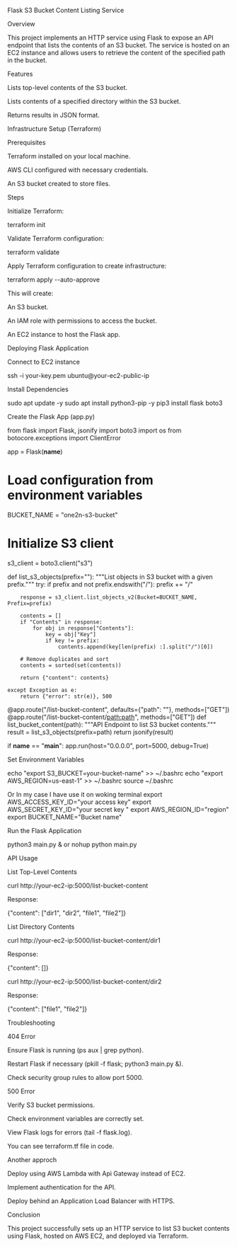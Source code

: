 Flask S3 Bucket Content Listing Service

Overview

This project implements an HTTP service using Flask to expose an API endpoint that lists the contents of an S3 bucket. The service is hosted on an EC2 instance and allows users to retrieve the content of the specified path in the bucket.

Features

Lists top-level contents of the S3 bucket.

Lists contents of a specified directory within the S3 bucket.

Returns results in JSON format.

Infrastructure Setup (Terraform)

Prerequisites

Terraform installed on your local machine.

AWS CLI configured with necessary credentials.

An S3 bucket created to store files.

Steps

Initialize Terraform:

terraform init

Validate Terraform configuration:

terraform validate

Apply Terraform configuration to create infrastructure:

terraform apply --auto-approve

This will create:

An S3 bucket.

An IAM role with permissions to access the bucket.

An EC2 instance to host the Flask app.

Deploying Flask Application

Connect to EC2 instance

ssh -i your-key.pem ubuntu@your-ec2-public-ip

Install Dependencies

sudo apt update -y
sudo apt install python3-pip -y
pip3 install flask boto3

Create the Flask App (app.py)

from flask import Flask, jsonify
import boto3
import os
from botocore.exceptions import ClientError

app = Flask(__name__)

# Load configuration from environment variables
BUCKET_NAME = "one2n-s3-bucket"

# Initialize S3 client
s3_client = boto3.client("s3")


def list_s3_objects(prefix=""):
    """List objects in S3 bucket with a given prefix."""
    try:
        if prefix and not prefix.endswith("/"):
            prefix += "/"

        response = s3_client.list_objects_v2(Bucket=BUCKET_NAME, Prefix=prefix)

        contents = []
        if "Contents" in response:
            for obj in response["Contents"]:
                key = obj["Key"]
                if key != prefix:
                    contents.append(key[len(prefix) :].split("/")[0])

        # Remove duplicates and sort
        contents = sorted(set(contents))

        return {"content": contents}

    except Exception as e:
        return {"error": str(e)}, 500


@app.route("/list-bucket-content", defaults={"path": ""}, methods=["GET"])
@app.route("/list-bucket-content/<path:path>", methods=["GET"])
def list_bucket_content(path):
    """API Endpoint to list S3 bucket contents."""
    result = list_s3_objects(prefix=path)
    return jsonify(result)


if __name__ == "__main__":
    app.run(host="0.0.0.0", port=5000, debug=True)

Set Environment Variables

echo "export S3_BUCKET=your-bucket-name" >> ~/.bashrc
echo "export AWS_REGION=us-east-1" >> ~/.bashrc
source ~/.bashrc

Or In my case I have use it on woking terminal
export AWS_ACCESS_KEY_ID="your access key"
export AWS_SECRET_KEY_ID="your secret key "
export AWS_REGION_ID="region"
export BUCKET_NAME="Bucket name"

Run the Flask Application

python3 main.py & or 
nohup python main.py 

API Usage

List Top-Level Contents

curl http://your-ec2-ip:5000/list-bucket-content

Response:

{"content": ["dir1", "dir2", "file1", "file2"]}

List Directory Contents

curl http://your-ec2-ip:5000/list-bucket-content/dir1

Response:

{"content": []}

curl http://your-ec2-ip:5000/list-bucket-content/dir2

Response:

{"content": ["file1", "file2"]}

Troubleshooting

404 Error

Ensure Flask is running (ps aux | grep python).

Restart Flask if necessary (pkill -f flask; python3 main.py &).

Check security group rules to allow port 5000.

500 Error

Verify S3 bucket permissions.

Check environment variables are correctly set.

View Flask logs for errors (tail -f flask.log).

You can see terraform.tf file in code.

Another approch 

Deploy using AWS Lambda with Api Gateway instead of EC2.

Implement authentication for the API.

Deploy behind an Application Load Balancer with HTTPS.

Conclusion

This project successfully sets up an HTTP service to list S3 bucket contents using Flask, hosted on AWS EC2, and deployed via Terraform.
